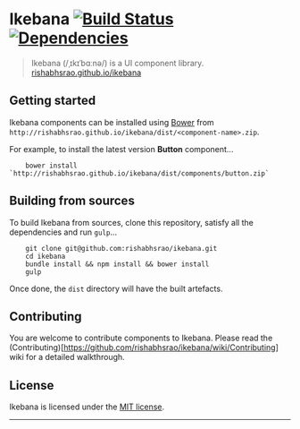 # Ikebana [![Build Status](https://travis-ci.org/rishabhsrao/ikebana.png?branch=master)](https://travis-ci.org/rishabhsrao/ikebana) [![Dependencies](https://david-dm.org/rishabhsrao/ikebana.png)](https://david-dm.org/rishabhsrao/ikebana)
> Ikebana (/ˌɪkɪˈbɑːnə/) is a UI component library.
> [rishabhsrao.github.io/ikebana](http://rishabhsrao.github.io/ikebana)

## Getting started

Ikebana components can be installed using [Bower](http://bower.io) from `http://rishabhsrao.github.io/ikebana/dist/<component-name>.zip`.

For example, to install the latest version **Button** component...

```
    bower install `http://rishabhsrao.github.io/ikebana/dist/components/button.zip`
```

## Building from sources

To build Ikebana from sources, clone this repository, satisfy all the dependencies and run `gulp`...

```
    git clone git@github.com:rishabhsrao/ikebana.git
    cd ikebana
    bundle install && npm install && bower install
    gulp
```

Once done, the `dist` directory will have the built artefacts.

## Contributing

You are welcome to contribute components to Ikebana. Please read the (Contributing)[https://github.com/rishabhsrao/ikebana/wiki/Contributing] wiki for a detailed walkthrough.

## License

Ikebana is licensed under the [MIT license](license.md).

---
